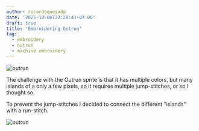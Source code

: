 ```yaml
---
author: ricardoquesada
date: '2025-10-06T22:29:41-07:00'
draft: true
title: 'Embroidering Outrun'
tag:
  - embroidery
  - outrun
  - machine embroidery
---
```


![outrun](/images/embroidery-outrun-original.jpg)

The challenge with the Outrun sprite is that it has multiple colors, but many islands of a only a few pixels,
so it requires multiple jump-stitches, or so I thought so.

To prevent the jump-stitches I decided to connect the different "islands" with a run-stitch.

![outrun](/images/embroidery-outrun-pixem.png)
